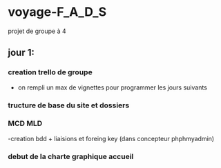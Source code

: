 # voyage-F_A_D_S
projet de groupe à 4 

## jour 1:

### creation trello de groupe
- on rempli un max de vignettes pour programmer les jours suivants
### tructure de base du site et dossiers
### MCD MLD
-creation bdd + liaisions et foreing key (dans concepteur phphmyadmin)

### debut de la charte graphique accueil 